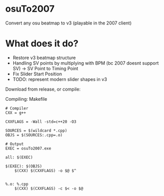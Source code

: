 # osuTo2007
Convert any osu beatmap to v3 (playable in the 2007 client)

# What does it do?
- Restore v3 beatmap structure
- Handling SV points by multiplying with BPM (bc 2007 doesnt support SV) -> SV Point to Timing Point
- Fix Slider Start Position
- TODO: represent modern slider shapes in v3

Download from release, or compile:

Compiling: Makefile
```make
# Compiler
CXX = g++

CXXFLAGS = -Wall -std=c++20 -O3

SOURCES = $(wildcard *.cpp)
OBJS = $(SOURCES:.cpp=.o)

# Output
EXEC = osuTo2007.exe  

all: $(EXEC)

$(EXEC): $(OBJS)
	$(CXX) $(CXXFLAGS) -o $@ $^
	

%.o: %.cpp
	$(CXX) $(CXXFLAGS) -c $< -o $@
```

